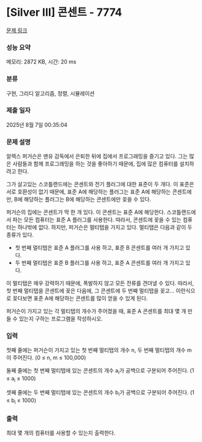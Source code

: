 # [Silver III] 콘센트 - 7774 

[문제 링크](https://www.acmicpc.net/problem/7774) 

### 성능 요약

메모리: 2872 KB, 시간: 20 ms

### 분류

구현, 그리디 알고리즘, 정렬, 시뮬레이션

### 제출 일자

2025년 8월 7일 00:35:04

### 문제 설명

<p>알렉스 퍼거슨은 맨유 감독에서 은퇴한 뒤에 집에서 프로그래밍을 즐기고 있다. 그는 많은 사람들과 함께 프로그래밍을 하는 것을 좋아하기 때문에, 집에 많은 컴퓨터를 설치하려고 한다.</p>

<p>그가 살고있는 스코틀랜드에는 콘센트와 전기 플러그에 대한 표준이 두 개다. 이 표준은 서로 호환성이 없기 때문에, 표준 A에 해당하는 플러그는 표준 A에 해당하는 콘센트에만, B에 해당하는 플러그는 B에 해당하는 콘센트에만 꽂을 수 있다.</p>

<p>퍼거슨의 집에는 콘센트가 딱 한 개 있다. 이 콘센트는 표준 A에 해당한다. 스코틀랜드에서 파는 모든 컴퓨터는 표준 A 플러그를 사용한다. 따라서, 콘센트에 꽂을 수 있는 컴퓨터는 하나밖에 없다. 하지만, 퍼거슨은 멀티탭을 가지고 있다. 멀티탭은 다음과 같이 두 종류가 있다.</p>

<ul>
	<li>첫 번째 멀티탭은 표준 A 플러그를 사용 하고, 표준 B 콘센트를 여러 개 가지고 있다.</li>
	<li>두 번째 멀티탭은 표준 B 플러그를 사용 하고, 표준 A 콘센트를 여러 개 가지고 있다.</li>
</ul>

<p>이 멀티탭은 매우 강력하기 때문에, 폭발하지 않고 모든 전류를 견뎌낼 수 있다. 따라서, 첫 번째 멀티탭을 콘센트에 꽂은 다음에, 그 콘센트에 두 번째 멀티탭을 꽂고... 이런식으로 꽂다보면 표준 A에 해당하는 콘센트를 많이 얻을 수 있게 된다.</p>

<p>퍼거슨이 가지고 있는 각 멀티탭의 개수가 주어졌을 때, 표준 A 콘센트를 최대 몇 개 만들 수 있는지 구하는 프로그램을 작성하시오.</p>

### 입력 

 <p>첫째 줄에는 퍼거슨이 가지고 있는 첫 번째 멀티탭의 개수 n, 두 번째 멀티탭의 개수 m이 주어진다. (0 ≤ n, m ≤ 100,000)</p>

<p>둘째 줄에는 첫 번째 멀티탭에 있는 콘센트의 개수 a<sub>i</sub>가 공백으로 구분되어 주어진다. (1 ≤ a<sub>i</sub> ≤ 1000)</p>

<p>셋째 줄에는 두 번째 멀티탭에 있는 콘센트의 개수 b<sub>i</sub>가 공백으로 구분되어 주어진다. (1 ≤ b<sub>i</sub> ≤ 1000)</p>

### 출력 

 <p>최대 몇 개의 컴퓨터를 사용할 수 있는지 출력한다.</p>

